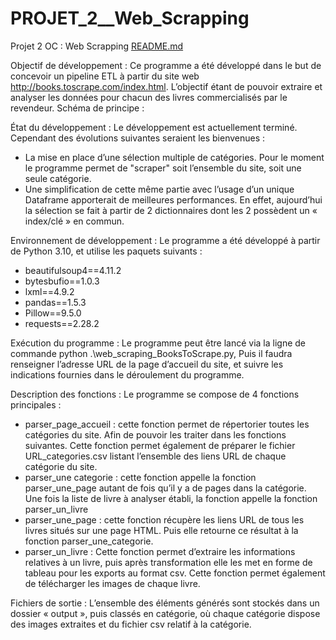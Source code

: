 # PROJET_2__Web_Scrapping
Projet 2 OC : Web Scrapping
[README.md](https://github.com/samichelly/PROJET_2__Web_Scrapping/files/11227562/README.md)

Objectif de développement :
Ce programme a été développé dans le but de concevoir un pipeline ETL à partir du site web http://books.toscrape.com/index.html. L’objectif étant de pouvoir extraire et analyser les données pour chacun des livres commercialisés par le revendeur.
Schéma de principe :
 
État du développement :
Le développement est actuellement terminé. Cependant des évolutions suivantes seraient les bienvenues :
-	 La mise en place d’une sélection multiple de catégories. Pour le moment le programme permet de "scraper" soit l’ensemble du site, soit une seule catégorie.
-	Une simplification de cette même partie avec l’usage d’un unique Dataframe apporterait de meilleures performances. En effet, aujourd’hui la sélection se fait à partir de 2 dictionnaires dont les 2 possèdent un « index/clé » en commun.

Environnement de développement :
Le programme a été développé à partir de Python 3.10, et utilise les paquets suivants :
-	beautifulsoup4==4.11.2
-	bytesbufio==1.0.3
-	lxml==4.9.2
-	pandas==1.5.3
-	Pillow==9.5.0
-	requests==2.28.2

Exécution du programme :
Le programme peut être lancé via la ligne de commande python .\web_scraping_BooksToScrape.py, 
Puis il faudra renseigner l’adresse URL de la page d’accueil du site, et suivre les indications fournies dans le déroulement du programme.

Description des fonctions :
Le programme se compose de 4 fonctions principales :
-	parser_page_accueil : cette fonction permet de répertorier toutes les catégories du site. Afin de pouvoir les traiter dans les fonctions suivantes. Cette fonction permet également de préparer le fichier URL_categories.csv listant l’ensemble des liens URL de chaque catégorie du site. 
-	parser_une categorie : cette fonction appelle la fonction parser_une_page autant de fois qu’il y a de pages dans la catégorie. Une fois la liste de livre à analyser établi, la fonction appelle la fonction parser_un_livre
-	parser_une_page : cette fonction récupère les liens URL de tous les livres situés sur une page HTML. Puis elle retourne ce résultat à la fonction parser_une_categorie.
-	parser_un_livre : Cette fonction permet d’extraire les informations relatives à un livre, puis après transformation elle les met en forme de tableau pour les exports au format csv. Cette fonction permet également de télécharger les images de chaque livre.

Fichiers de sortie :
L’ensemble des éléments générés sont stockés dans un dossier « output », puis classés en catégorie, où chaque catégorie dispose des images extraites et du fichier csv relatif à la catégorie.

